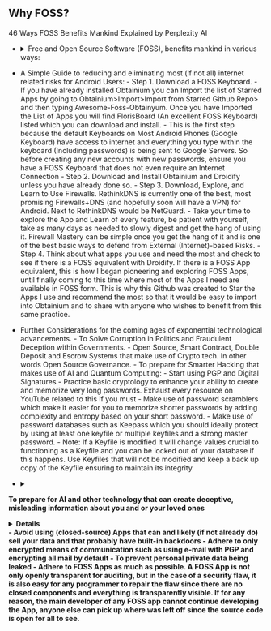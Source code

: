 ## Why FOSS?
46 Ways FOSS Benefits Mankind Explained by Perplexity AI
- <details><summary>
	Free and Open Source Software (FOSS), benefits mankind in various ways:</summary>
	<details><summary><b>
		1. Transparency
	</summary></b>
			Open-source software provides absolute visibility of its code, fostering trust and stability for long-term projects
	</details>
	<details><summary><b>
		2. Flexibility
		</b></summary>
			Users can adapt the software to their needs and make changes, enhancing its functionalities
		</details>
		<details><summary><b>
		3. Community Collaboration
		</b></summary>
			The power of open-source communities allows for efficient team collaboration, leading to enhanced functionalities and security
		</details>
        <details><summary><b>
		4. Attracting Talent
		</summary></b>
			Organizations using open-source software can attract better talent and provide opportunities for developers to learn and advance in their careers
		</details>
        <details><summary><b>
		5. Cost-Efficiency
		</b></summary>
			Open-source software is often free or cheaper than proprietary software, saving on licensing, maintenance fees, and hardware costs
		</details>  
		<details><summary><b>
		6. Potential for Maximum Agility
		</b></summary>
			Open-source software allows for multiple collaborators to solve problems such as bug fixes, security vulnerabilities, and continuous updates at the speed limited to the number of total programmers around the world as well as support by the community, promoting agility in businesses and development.
		</details>
        <details><summary><b>
		7. Enhanced Security
		</b></summary>
		<details><summary>
			While not inherently more secure, open-source software's security is enhanced in a multifaceted approach.
		</summary>
		
		<details><summary><b>				
			Transparency and Code Inspection</b>
		</summary></b>
			One of the fundamental ways FOSS enhances security is through   
					  transparency. The open nature of the code allows users to inspect it for  
					  vulnerabilities, ensuring that any security issues can be identified  
					  and addressed promptly  
		- **Community Collaboration**:
					- FOSS thrives on community collaboration, with developers worldwide   
					  contributing to the improvement and security of open-source projects.  
					  This collective effort results in a diverse set of eyes scrutinizing the  
					  code, leading to quicker identification and resolution of security  
					  vulnerabilities  
				- **EU-FOSSA Initiative**:
					- Initiatives like the EU-FOSSA project demonstrate a proactive approach   
					  to enhancing the security of critical open-source software used by  
					  European institutions. Through bug bounty programs, hackathons, and  
					  engagement with developer communities, the EU-FOSSA initiative aims to  
					  identify and fix major security vulnerabilities in widely used  
					  open-source software  
				- **Bug Bounty Programs**:
					- FOSS projects often implement bug bounty programs that financially   
					  reward ethical hackers for discovering and fixing bugs. This  
					  incentivizes security researchers to actively search for vulnerabilities  
					  in open-source software, leading to improved overall security  
				- **Engagement with Developer Communities**:
					- By engaging with developer communities, FOSS projects ensure that   
					  security best practices are followed throughout the development process.  
					  This collaborative approach helps maintain high standards of security  
					  within open-source software ecosystems  
				- **Security Through Transparency**:
					- The "many eyes" theory of open source emphasizes that the more people   
					  scrutinize the code, the more likely it is to be secure. This  
					  transparency allows for continuous improvement and scrutiny by a broad  
					  community, enhancing the overall security posture of open-source  
					  software.  
				- **Security Audits**:
					- FOSS projects often undergo security audits conducted by independent   
					  experts or organizations specializing in cybersecurity. These audits  
					  help identify vulnerabilities, assess risks, and recommend security  
					  enhancements to ensure the software's integrity.  
				- **Timely Security Updates**:
					- The open-source community is known for its rapid response to security   
					  vulnerabilities. When a security issue is identified, developers work  
					  quickly to release patches and updates to address the vulnerability,  
					  minimizing the risk of exploitation.  
				- **Secure Development Practices**:
					- FOSS projects emphasize secure development practices, such as code   
					  reviews, threat modeling, and secure coding guidelines. By integrating  
					  security into the development lifecycle, open-source software can  
					  proactively address potential vulnerabilities.  
				- **Encryption Standards**:
					- Many FOSS projects implement strong encryption standards to protect   
					  data confidentiality and integrity. By leveraging robust encryption  
					  algorithms and protocols, open-source software enhances data security  
					  and privacy for users.  
				- **Compliance with Security Standards**:
					- Open-source software often adheres to industry security standards and   
					  best practices, ensuring that the software meets stringent security  
					  requirements. Compliance with standards enhances the overall security  
					  posture of FOSS projects.  
				- **Security-focused Communities**:
					- Some FOSS projects have dedicated security-focused communities or   
					  working groups that focus specifically on identifying and addressing  
					  security issues. These communities collaborate to enhance the security  
					  of the software through continuous monitoring and improvement.
		</details>  
        <details><summary><b>8. **Economic Advantages**:
				- Embracing open source leads to economic benefits like code reuse,   
				  sharing programming costs, quality employment opportunities, and value  
				  creation available to the public  
		<details><summary><b>9. **Innovation**:
				- Open-source software encourages innovation by allowing developers to   
				  build upon existing projects, leading to the creation of new and  
				  improved technologies.  
		<details><summary><b>10. **Education**:
				- FOSS provides a valuable resource for educational institutions, enabling  
				  students to study, modify, and contribute to real-world software  
				  projects, enhancing their skills and knowledge.  
		<details><summary><b>11. **Global Reach**:
				- Open-source software transcends geographical boundaries, making   
				  technology accessible to a global audience and fostering digital  
				  inclusion.  
		<details><summary><b>12. **Sustainability**:
				- By promoting the reuse of code and collaborative development,   
				  open-source software contributes to environmental sustainability by  
				  reducing duplication of efforts and resources.  
		<details><summary><b>13. **Interoperability**:
				- Open-source software often adheres to open standards, promoting   
				  interoperability between different systems and software applications.  
		<details><summary><b>14. **Empowerment**:
				- FOSS empowers individuals and organizations by giving them control over   
				  the software they use, fostering independence and self-reliance in  
				  technology solutions.  
		<details><summary><b>15. **Philanthropy**:
				- Many open-source projects are driven by a spirit of giving back to the   
				  community, promoting a culture of sharing knowledge and resources for  
				  the greater good.  
		<details><summary><b>16. **Cultural Preservation**:
				- Open-source software can help preserve cultural heritage by providing   
				  tools for digitization, archiving, and sharing of cultural artifacts and  
				  knowledge.  
		<details><summary><b>17. **Customization**:
				- Users can customize open-source software to suit their specific needs,   
				  leading to tailored solutions that can address unique requirements  
				  effectively.  
		<details><summary><b>18. **Quality Assurance**:
				- The collaborative nature of open-source development often results in   
				  thorough testing and debugging, enhancing the overall quality and  
				  reliability of the software.  
		<details><summary><b>19. **Longevity**:
				- Open-source projects tend to have longer lifespans as they are not   
				  dependent on the survival of a single company, ensuring continuity and  
				  support for users.  
		<details><summary><b>20. **Inclusivity**:
				- Open-source software promotes inclusivity by allowing diverse   
				  contributors from different backgrounds to participate in the  
				  development process.  
		<details><summary><b>21. **Ethical Considerations**:
				- Using open-source software aligns with ethical principles of   
				  transparency, freedom, and community-driven development, promoting  
				  ethical practices in technology.  
		<details><summary><b>22. **Digital Rights**:
				- FOSS respects users' digital rights by providing them with control over  
				  their data and software, fostering a culture of data privacy and  
				  security.  
		<details><summary><b>23. **Skill Development**:
				- Contributing to open-source projects offers valuable opportunities for   
				  developers to enhance their skills, collaborate with peers, and gain  
				  recognition in the industry.  
		<details><summary><b>24. **Global Impact**:
				- Open-source software has a global impact by democratizing access to   
				  technology, empowering individuals and organizations worldwide.  
		<details><summary><b>25. **Community Support**:
				- Open-source projects often have vibrant communities that offer support,  
				  guidance, and resources to users and developers, fostering a  
				  collaborative environment.  
		<details><summary><b>26. **Interdisciplinary Collaboration**:
				- Open-source software encourages collaboration across disciplines,   
				  bringing together experts from various fields to work on common  
				  projects.  
		<details><summary><b>27. **Accessibility**:
				- FOSS promotes accessibility by providing software solutions that can be  
				  easily adapted for users with disabilities or specific accessibility  
				  needs.  
		<details><summary><b>28. **Resource Sharing**:
				- Open-source software encourages the sharing of resources, knowledge,   
				  and best practices, leading to a more efficient use of technological  
				  resources.  
		<details><summary><b>29. **Continuous Improvement**:
				- The iterative nature of open-source development allows for continuous   
				  improvement and evolution of software products based on user feedback  
				  and contributions.  
		<details><summary><b>30. **Empowerment of Small Businesses**:
				- Small businesses can benefit from open-source software by accessing   
				  cost-effective solutions that are scalable and customizable to their  
				  needs.  
		<details><summary><b>31. **Data Security**:
				- Open-source software can enhance data security by allowing users to   
				  inspect the code for vulnerabilities and implement robust security  
				  measures.  
		<details><summary><b>32. **Digital Sovereignty**:
				- FOSS promotes digital sovereignty by reducing dependence on proprietary  
				  software vendors and ensuring autonomy in technological  
				  decision-making.  
		<details><summary><b>33. **Innovation Acceleration**:
				- Open-source software accelerates innovation by allowing developers to  
				  build upon existing solutions, reducing time-to-market for new  
				  technologies.  
		<details><summary><b>34. **Global Collaboration**:
				- Open-source projects facilitate global collaboration, enabling   
				  developers from different countries to work together on shared goals and  
				  initiatives.  
		<details><summary><b>35. **Knowledge Sharing**:
				- FOSS promotes knowledge sharing within the tech community, encouraging   
				  the exchange of ideas, best practices, and expertise among developers.  
        <details><summary><b>36. **Reduced Vendor Lock-in**:
            - Using open-source software reduces the risk of vendor lock-in, giving   
                users the freedom to switch between providers and platforms without  
                constraints.  
        <details><summary><b>37. **Environmental Impact**:
            - Open-source software can have a positive environmental impact by   
                promoting sustainable practices and reducing electronic waste through  
                efficient resource utilization.  
        <details><summary><b>38. **Empowerment of Nonprofits**:
            - Nonprofit organizations benefit from open-source software by accessing   
                cost-effective tools that support their missions and operations  
                effectively.  
        <details><summary><b>39. **Cross-Platform Compatibility**:
            - Many open-source solutions are designed to be cross-platform   
                compatible, allowing users to run the software on different operating  
                systems seamlessly.  
        <details><summary><b>40. **Community Engagement**:
            - Open-source projects foster community engagement, encouraging users to  
                participate in discussions, provide feedback, and contribute to the  
                development process.  
        <details><summary><b>41. **Data Privacy**:
            - FOSS prioritizes data privacy by offering transparent code that users   
                can inspect for privacy vulnerabilities and ensuring secure handling of  
                sensitive information.  
        <details><summary><b>42. **Educational Resources**:
            - Open-source software serves as valuable educational resources, allowing  
                students and professionals to study real-world code and gain practical  
                experience.  
        <details><summary><b>43. **Innovation Ecosystem**:
            - The open-source ecosystem fuels innovation by enabling the rapid   
                prototyping and sharing of ideas, leading to the creation of  
                cutting-edge technologies.  
        <details><summary><b>44. **Cultural Exchange**:
            - Open-source projects facilitate cultural exchange by bringing together   
                developers from diverse backgrounds to collaborate on shared projects  
                and initiatives.  
        <details><summary><b>45. **Disaster Recovery**:
            - Organizations benefit from open-source software in disaster recovery   
                scenarios, as the community support and accessibility of code can aid in  
                quick recovery efforts while maintaining transparency of the movement of aid funds and resources to donators and contributors.  
        <details><summary><b>46. **Digital Inclusion**:
            - FOSS promotes digital inclusion by providing accessible and affordable   
                software solutions that cater to a wide range of users, including  
                underserved communities.
		</details>
	- What can FOSS Prevent:
		- Private Personal Data / Password Leaks
		- Fraudulent / Deceptive App behaviour and Phising
	- What can FOSS Encourage / Promote and do for Humanity
		- Unlimited Potential for Collaborative Improvement and Modification of Software and Ideas
			- Theoretically a single FOSS App can be Collaborated on by every single programmer in the world at the same time without limit.
		- Potential for the Most Rapid Growth and Expansion of Ideas and Software / Apps / Systems.
		- Encourages and Promotes Provability
		- Encourages and Promotes Maintaining Trustless Structures and Systems
		- Encourages and Promotes Transparent Infrastructures
		- Encourages and Promotes Philosophical Honesty and Transparency
		- Encourages and Promotes Providing Technology for the whole of humanity freely and indiscriminately without paywalls or obstacles
		- Encourages and Promotes the use of Transparent Technological Implementations
		- Encourages and Promotes Transparent Quality Assurance
		- Encourages and Promotes Transparent / Provable Security
		- Encourages and Promotes Transparent / Provable Permanence of Data
			- Some examples include:
				- Blockchains & Some Cryptocurrencies
				- Storj - Decentralized Secure Cloud Storage
		- Guaranteed Transparent Infrastructures
		-
	- What is the FOS Principle in Analogies?
		- The Analogy of Recipes on Youtube
			- Have you ever wanted to make a recipe and then found yourself searching YouTube to find the one that looks just right for you and then copied it and made the recipe at home? To help better explain what Free & Open Source Principles are, imagine that All Recipes that can be found on YouTube (unless an ingredient is being omitted) are basically Open Source. One is able to copy the "Code" (Recipe) and Make (Build) the Recipe (Code) at home simply by following the instructions and copying the Recipe (Code). Now let's say you decided to add your own extra ingredient to make the recipe taste better. Improving the Recipe is the same as Improving the Code. Because this Recipe is Publicly available on YouTube, it would not matter if people decided to copy this Recipe, make the product, and sell and redistribute the final product from the recipe. In fact we are already living in a world of Open Information, whether it is related to working out, finding diet plans, learning to grow food at home or learning gardening techniques, there are many videos on YouTube that one can use to learn just about anything. Basically it is all Open Knowledge.
		- The Analogy of  The Two Buildings that Store all your Private Data
			- One building is made with a strong clear and transparent walls, floors, ceiling, and all of its components completely transparent, allowing
			  for the flow of light to shine through into every area and component of the building. This building symbolizes Free and Open Source Software (FOSS), where transparency is the architecture itself, enabling light to illuminate every aspect of  the software and all the operations within it. In this building, the openness and visibility act as a beacon, ensuring that there are no hidden areas where unauthorized activities could occur at least not without being fully visible and noticeable.   
			  When this Building offers to store your data safely you can verify their actions simply by seeing through all the transparent architecture where you data flows in and out of. Being able to see through the entire building the need for trust and blind faith are eliminated completely.  
			- Now, envision another building with very thick, concrete walls that block out any light, and where any access is strictly prohibited. This building represents  
			  closed-source, proprietary software where the absence of light due to the thick concrete walls creates an environment of obscurity. In this building where no one is allowed, hidden backdoors, underground passages and covert pathways could exist without being revealed to anyone. Even though you may not see anyone else entering this building, underground operations can be taking place, posing a threat to data privacy and security. Data may be leaked without detection, and security vulnerabilities would only be visible to a very select few if any at all, who are granted access.   
			  When this Building offers to store you private  data safely, you are left with only blind faith to trust that they are being honest and careful in handling your private data.  
			- By contrasting the two different types of buildings we can see the analogy of how everyday we make the decision to use technology and hand over our data to Software and Operating Systems that will operate on either Transparency and Clarity, or Obscurity and Uncertainty.
			- To put more simply, we will come to many decision-making points in our lives where we will choose to either
				- A. Pay for Darkness, Blind Faith, Obscurity, and Uncertainty that comes inherently with Closed Source/Proprietary Software/Systems.
				- B. Embrace Open Source Software/Systems, choosing Freedom, Light, Transparency and Clarity which is typically also Free of Cost.
			- This is important to realize because many times, not only do we enable reckless and careless access to our data, but in fact many people are in essence paying to have their data stolen. This is exemplified by people who pay a large sum of money to purchase iOS devices which are the most closed of all closed-source devices and operating systems to say the least without mentioning the limiting and technologically suppressing anti-features (such as not being able to insert SD Cards or Transfer Files to any Computer in a simple manner). 
			  There were many people who were aware of the backdoors built-in to iOS devices many years before it made the news and was brought to light. Many people fell victim to private data leaks due to this.   
			  The entire concept represented by all of the workings of the Apple have failed the test of time and continue to fail to this day.  
	- How can one participate in the growth, promotion and encouragement of the Open Source Philanthropical and Philosophical Practices?
		- If one wishes to participate in the growth, promotion and encouragement of the Open Source Philosophies and Practices, one should build upon what has been built with Open Source, such as choosing to switch to FOSS Operating Systems such as Linux, Gnu, Android, etc. while avoiding Windows, iOS, Mac, which are closed-source Operating Systems.
		- An excellent way to promote this practice is to liberate friends and family from using the default YouTube app on Android by encouraging them to try NewPipe where they can download Audio, Video, Subtitles, and allow Videos to Play their Audio in the Background.
		- Whether one is stuck with a Closed-Source Operating System or whether they choose to Adhere to Open Source Systems, the next step in improving the protection of data and avoiding phising, malware, hacking, is to learn to use Firewalls and Network Monitoring Tools, since these will give a clear insight on all internet traffic that may occur on their devices.
	- What other real-world applications besides software can the concept of Free and Open Source (FOS) be used in?
		- FOS Local Businesses
			- An example of a FOS Business would be a Transparent Car Repair Shop where the entire process of a car repair is recorded on a camera and this data is open and shared with the client to ensure quality of work, quality of components, proper labor, and to prevent deceptive and abusive behavior that could result in having to bring the car back to the Car Repair Shop.
			- Another example of a FOS Business could be a Local Organic Farm that has open access to 24/7 Surveillance of the crops and a brief recording of the sewing/harvesting process in a way that can guarantee with proof to its clients that no GMO or Pesticides were used and in other words 100% Provably Organic.
			- Another example can be a Local Animal Farm with open access to 24/7 Surveillance that can prove no Animals were mistreated and that the farm is cruelty free.
		- FOS Government
			- An example of FOS Governance would be with the use of Smart Contracts and Smart Escrows, we could have instead of candidates making promises which are often broken, candidates who deposit a very large sum of money to invest into a project that will be ongoing within a given deadline while also promising to maintain and administrate this project until the end of the deadline. Now we will put in the context of what a contract would look like to further this example:
				- The Candidate deposits 10M local currency. Assuming a population of 10M, each citizen would only deposit their Share, in other words 1 Local Currency. This means that the citizens have almost nothing to lose while the Candidate is putting their money where their mouth is, and in the scenario that the candidate does not fulfil their duties, the contract could be configured in any way but for this example we will say the candidates 10M gets distributed among the citizens if the candidate does not comply with their duties within the proposed deadline.
				  Now we can imagine an entire government running itself almost entirely, and people simply bringing forth actions with the money of the people  
				- With many candidates invested in projects, having built a suitable reputation, the people would have an easier time trusting candidates by checking the "curriculum" of each candidate and analyzing to decide whether they are suitable to be leaders of the local areas or the presidency they are trying to achieve. This means that mostly everything would be simply action first and money is used a security deposits to hold those actions accountable.
		- FOS Currency (Crypto)
			- Bitcoin is the most obvious example of a FOS Currency. It is Open Source and all existing crypto-currencies have been built using Bitcoins Code.
	- What are some of the best FOSS Solutions available?
		- For Windows Users, there are two powerful Open Source Firewalls which if combined together can provide excellent safety measures against most threats that depend on internet connections. Namely, these are Portmaster and Simplewall
			- Portmaster will grant further insight and control over what internet connections each app is making. By implementing DNS, Portmaster can selectively block certain domains (websites/url) for each app individually. This means you could have for eg. Firefox where you might block Big Data (by using the built-in block list in the filters section) and then you could have Waterfox where you allow everything. In this way you can use Firefox to do Banking safely and securely without allowing unnecessary connections where data could be leaked while using Waterfox for ordinary browsing.
			- Simplewall can block most unnecessary network connections that are enabled by default in windows, but even better, Simple Wall allows one to give individual apps internet access using a timer, allowing one to allow an app only the amount of time needed to perform an action (for eg. an update). This is also excellent to audit apps and ensure one does not accidentally block an app that is crucial while finding out if the app in question ever needed internet access at all (Surprisingly many Windows/Microsoft apps do not need internet, it is fair enough to ensure no data is leaked by blocking most of them)
		- For any and all your devices, it is worth researching (Just ask AI) how to use Pi-Holes and set one up at home. The Pi-Hole can provide basic-to-advanced level protection for all your devices by using DNS
		- For Android Users, I highly suggest making use of both Droidify and Obtanium.
			- Droidify is a client for the F-Droid Repository (A repository tasked with hosting only FOSS Android Apps, which also checks to ensure the apps require only the permissions that are being claimed and to ensure the integrity vs Anti-Features that may be built in). To do this sort of certification process, F-Droid scans the APK Source code, then adds its own signature to the APK to sort of "verify" or "certify" that there are no Anti-Features that would go by unnoticed, while listing any Anti Features that may be found in the code.
			- Obtainium is an App designed to fetch and install FOSS Apps directly from Github if available.
			- With both of these Apps installed, one can use Droidify to find out if there are any Anti Features in the desired app. If one chooses the app is suitable and contains no anti-features, they may copy the GitHub Link provided in the App description, then paste that link into Obtanium if they prefer to fetch the pure APK (Without the F-Droid Signature)
			- For further Auditing of Apps, one can also make use of Aurora Store and App Manager (Can be found on F-Droid/Droidify). Both of these apps can provide a description of any trackers that may be found within apps. This helps to bring consciousness to how Apps use the internet and trackers which is where data often is leaked through.
- A Simple Guide to reducing and eliminating most (if not all) internet related risks for Android Users:
		- Step 1. Download a FOSS Keyboard.
			- If you have already installed Obtainium you can Import the list of Starred Apps by going to Obtainium>Import>Import from Starred Github Repo> and then typing Awesome-Foss-Obtainyum. Once you have Imported the List of Apps you will find FlorisBoard (An excellent FOSS Keyboard) listed which you can download and install.
			- This is the first step because the default Keyboards on Most Android Phones (Google Keyboard) have access to internet and everything you type within the keyboard (Including passwords) is being sent to Google Servers. So before creating any new accounts with new passwords, ensure you have a FOSS Keyboard that does not even require an Internet Connection
		- Step 2. Download and Install Obtainium and Droidify unless you have already done so.
		- Step 3. Download, Explore, and Learn to Use Firewalls. RethinkDNS is currently one of the best, most promising Firewalls+DNS (and hopefully soon will have a VPN) for Android. Next to RethinkDNS would be NetGuard.
			- Take your time to explore the App and Learn of every feature, be patient with yourself, take as many days as needed to slowly digest and get the hang of using it. Firewall Mastery can be simple once you get the hang of it and is one of the best basic ways to defend from External (Internet)-based Risks.
		- Step 4. Think about what apps you use and need the most and check to see if there is a FOSS equivalent with Droidify. If there is a FOSS App equivalent, this is how I began pioneering and exploring FOSS Apps, until finally coming to this time where most of the Apps I need are available in FOSS form. This is why this Github was created to Star the Apps I use and recommend the most so that it would be easy to import into Obtainium and to share with anyone who wishes to benefit from this same practice.
- Further Considerations for the coming ages of exponential technological advancements.
		- To Solve Corruption in Politics and Fraudulent Deception within Governments.
			- Open Source, Smart Contract, Double Deposit and Escrow Systems that make use of Crypto tech. In other words Open Source Governance.
		- To prepare for Smarter Hacking that makes use of AI and Quantum Computing:
			- Start using PGP and Digital Signatures
			- Practice basic cryptology to enhance your ability to create and memorize very long passwords. Exhaust every resource on YouTube related to this if you must
			- Make use of password scramblers which make it easier for you to memorize shorter passwords by adding complexity and entropy based on your short password.
			- Make use of password databases such as Keepass which you should ideally protect by using at least one keyfile or multiple keyfiles and a strong master password.
				- Note: If a Keyfile is modified it will change values crucial to functioning as a Keyfile and you can be locked out of your database if this happens. Use Keyfiles that will not be modified and keep a back up copy of the Keyfile ensuring to maintain its integrity
- <details><summary><b>
To prepare for AI and other technology that can create deceptive, misleading information about you and or your loved ones</summary><b>
<details>1</details>
	- Avoid using (closed-source) Apps that can and likely (if not already do) sell your data and that probably have built-in backdoors
	- Adhere to only encrypted means of communication such as using e-mail with PGP and encrypting all mail by default
</details>
- To prevent personal private data being leaked
	- Adhere to FOSS Apps as much as possible. A FOSS App is not only openly transparent for auditing, but in the case of a security flaw, it is also easy for any programmer to repair the flaw since there are no closed components and everything is transparently visible. If for any reason, the main developer of any FOSS app cannot continue developing the App, anyone else can pick up where was left off since the source code is open for all to see.